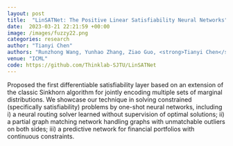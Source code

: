 ```yaml
---
layout: post
title:  "LinSATNet: The Positive Linear Satisfiability Neural Networks"
date:  2023-03-21 22:21:59 +00:00
image: /images/fuzzy22.png
categories: research
author: "Tianyi Chen"
authors: "Runzhong Wang, Yunhao Zhang, Ziao Guo, <strong>Tianyi Chen</strong>, Xiaokang Yang, Junchi Yan"
venue: "ICML"
code: https://github.com/Thinklab-SJTU/LinSATNet
---
```

Proposed the first differentiable satisfiability layer based on an extension of the classic
Sinkhorn algorithm for jointly encoding multiple
sets of marginal distributions.  We showcase our
technique in solving constrained (specifically satisfiability) problems by one-shot neural networks,
including i) a neural routing solver learned without supervision of optimal solutions; ii) a partial
graph matching network handling graphs with unmatchable outliers on both sides; iii) a predictive
network for financial portfolios with continuous
constraints.